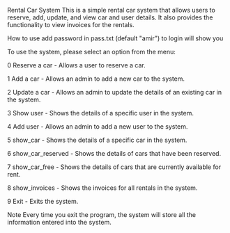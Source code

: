 Rental Car System
This is a simple rental car system that allows users to reserve, add, update, and view car and user details. It also provides the functionality to view invoices for the rentals.

How to use
add password in pass.txt (default "amir") to login
will show you

To use the system, please select an option from the menu:

0 Reserve a car - Allows a user to reserve a car.

1 Add a car - Allows an admin to add a new car to the system.

2 Update a car - Allows an admin to update the details of an existing car in the system.

3 Show user - Shows the details of a specific user in the system.

4 Add user - Allows an admin to add a new user to the system.

5 show_car - Shows the details of a specific car in the system.

6 show_car_reserved - Shows the details of cars that have been reserved.

7 show_car_free - Shows the details of cars that are currently available for rent.

8 show_invoices - Shows the invoices for all rentals in the system.

9 Exit - Exits the system.

Note
Every time you exit the program, the system will store all the information entered into the system.


